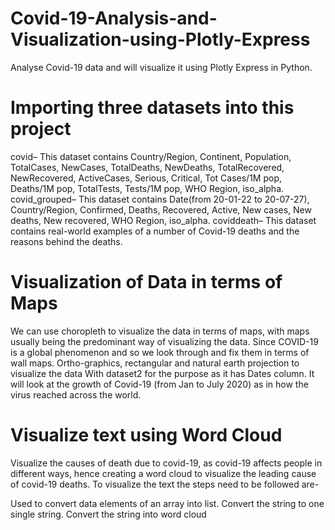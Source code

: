 # Covid-19-Analysis-and-Visualization-using-Plotly-Express
Analyse Covid-19 data and will visualize it using Plotly Express in Python.

# Importing three datasets into this project

covid– This dataset contains Country/Region, Continent,  Population, TotalCases, NewCases, TotalDeaths, NewDeaths,  TotalRecovered, NewRecovered, ActiveCases, Serious, Critical, Tot Cases/1M pop, Deaths/1M pop, TotalTests, Tests/1M pop, WHO Region, iso_alpha.
covid_grouped– This dataset contains Date(from 20-01-22 to 20-07-27), Country/Region, Confirmed, Deaths, Recovered, Active, New cases, New deaths, New recovered, WHO Region, iso_alpha.
coviddeath– This dataset contains real-world examples of a number of Covid-19 deaths and the reasons behind the deaths.

# Visualization of Data in terms of Maps

We can use choropleth to visualize the data in terms of maps, with maps usually being the predominant way of visualizing the data. Since COVID-19 is a global phenomenon and so we look through and fix them in terms of wall maps. Ortho-graphics, rectangular and natural earth projection to visualize the data With dataset2 for the purpose as it has Dates column. It will look at the growth of Covid-19 (from Jan to July 2020) as in how the virus reached across the world.

# Visualize text using Word Cloud
Visualize the causes of death due to covid-19, as covid-19 affects people in different ways, hence creating a word cloud to visualize the leading cause of covid-19 deaths. To visualize the text the steps need to be followed are-

Used to convert data elements of an array into list.
Convert the string to one single string.
Convert the string into word cloud
